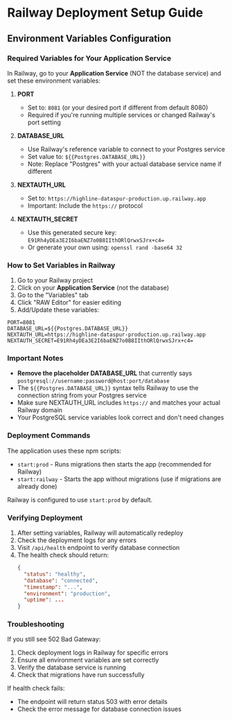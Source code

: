 # Railway Deployment Setup Guide

## Environment Variables Configuration

### Required Variables for Your Application Service

In Railway, go to your **Application Service** (NOT the database service) and set these environment variables:

1. **PORT**
   - Set to: `8081` (or your desired port if different from default 8080)
   - Required if you're running multiple services or changed Railway's port setting

2. **DATABASE_URL**
   - Use Railway's reference variable to connect to your Postgres service
   - Set value to: `${{Postgres.DATABASE_URL}}`
   - Note: Replace "Postgres" with your actual database service name if different

3. **NEXTAUTH_URL**
   - Set to: `https://highline-dataspur-production.up.railway.app`
   - Important: Include the `https://` protocol

4. **NEXTAUTH_SECRET**
   - Use this generated secure key: `E91Rh4yDEa3E2I6baENZ7o0B8IIthORlQrwxSJrx+c4=`
   - Or generate your own using: `openssl rand -base64 32`

### How to Set Variables in Railway

1. Go to your Railway project
2. Click on your **Application Service** (not the database)
3. Go to the "Variables" tab
4. Click "RAW Editor" for easier editing
5. Add/Update these variables:

```env
PORT=8081
DATABASE_URL=${{Postgres.DATABASE_URL}}
NEXTAUTH_URL=https://highline-dataspur-production.up.railway.app
NEXTAUTH_SECRET=E91Rh4yDEa3E2I6baENZ7o0B8IIthORlQrwxSJrx+c4=
```

### Important Notes

- **Remove the placeholder DATABASE_URL** that currently says `postgresql://username:password@host:port/database`
- The `${{Postgres.DATABASE_URL}}` syntax tells Railway to use the connection string from your Postgres service
- Make sure NEXTAUTH_URL includes `https://` and matches your actual Railway domain
- Your PostgreSQL service variables look correct and don't need changes

### Deployment Commands

The application uses these npm scripts:
- `start:prod` - Runs migrations then starts the app (recommended for Railway)
- `start:railway` - Starts the app without migrations (use if migrations are already done)

Railway is configured to use `start:prod` by default.

### Verifying Deployment

1. After setting variables, Railway will automatically redeploy
2. Check the deployment logs for any errors
3. Visit `/api/health` endpoint to verify database connection
4. The health check should return:
   ```json
   {
     "status": "healthy",
     "database": "connected",
     "timestamp": "...",
     "environment": "production",
     "uptime": ...
   }
   ```

### Troubleshooting

If you still see 502 Bad Gateway:
1. Check deployment logs in Railway for specific errors
2. Ensure all environment variables are set correctly
3. Verify the database service is running
4. Check that migrations have run successfully

If health check fails:
- The endpoint will return status 503 with error details
- Check the error message for database connection issues